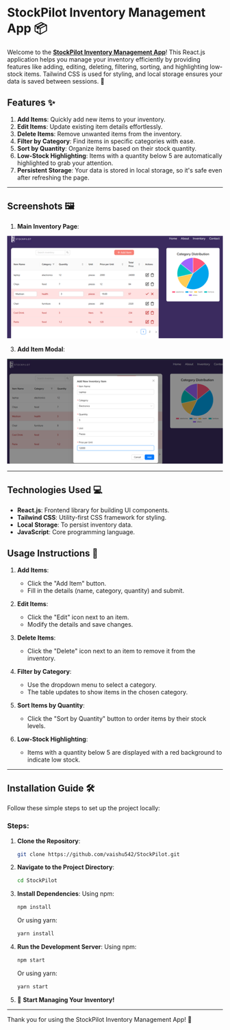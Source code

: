 # StockPilot Inventory Management App 📦

Welcome to the **[StockPilot Inventory Management App](https://stockpilot-e331f0.netlify.app/)**! This React.js application helps you manage your inventory efficiently by providing features like adding, editing, deleting, filtering, sorting, and highlighting low-stock items. Tailwind CSS is used for styling, and local storage ensures your data is saved between sessions. 🚀

## Features ✨

1. **Add Items**: Quickly add new items to your inventory.
2. **Edit Items**: Update existing item details effortlessly.
3. **Delete Items**: Remove unwanted items from the inventory.
4. **Filter by Category**: Find items in specific categories with ease.
5. **Sort by Quantity**: Organize items based on their stock quantity.
6. **Low-Stock Highlighting**: Items with a quantity below 5 are automatically highlighted to grab your attention.
7. **Persistent Storage**: Your data is stored in local storage, so it's safe even after refreshing the page.

---


## Screenshots 🖼️

1. **Main Inventory Page**:

   
 ![Laptop/PC](https://github.com/vaishu542/StockPilot/blob/main/src/assets/Screenshot%20%202.png)
   

3. **Add Item Modal**:

   
 ![Laptop/PC](https://github.com/vaishu542/StockPilot/blob/main/src/assets/Screenshot%201.png)

---

## Technologies Used 💻

- **React.js**: Frontend library for building UI components.
- **Tailwind CSS**: Utility-first CSS framework for styling.
- **Local Storage**: To persist inventory data.
- **JavaScript**: Core programming language.
## Usage Instructions 📘

1. **Add Items**:
   - Click the "Add Item" button.
   - Fill in the details (name, category, quantity) and submit.

2. **Edit Items**:
   - Click the "Edit" icon next to an item.
   - Modify the details and save changes.

3. **Delete Items**:
   - Click the "Delete" icon next to an item to remove it from the inventory.

4. **Filter by Category**:
   - Use the dropdown menu to select a category.
   - The table updates to show items in the chosen category.

5. **Sort Items by Quantity**:
   - Click the "Sort by Quantity" button to order items by their stock levels.

6. **Low-Stock Highlighting**:
   - Items with a quantity below 5 are displayed with a red background to indicate low stock.

---

## Installation Guide 🛠️

Follow these simple steps to set up the project locally:


### Steps:

1. **Clone the Repository**:
   ```bash
   git clone https://github.com/vaishu542/StockPilot.git
   ```

2. **Navigate to the Project Directory**:
   ```bash
   cd StockPilot
   ```

3. **Install Dependencies**:
   Using npm:
   ```bash
   npm install
   ```
   Or using yarn:
   ```bash
   yarn install
   ```

4. **Run the Development Server**:
   Using npm:
   ```bash
   npm start
   ```
   Or using yarn:
   ```bash
   yarn start
   ```


5. 🎉 **Start Managing Your Inventory!**


---

Thank you for using the StockPilot Inventory Management App! 🎉

